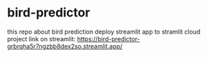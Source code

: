 # bird-predictor
this repo about bird prediction deploy streamlit app to stramlit cloud                                        
project link on streamlit: https://bird-predictor-grbrqha5r7ngzbb8dex2so.streamlit.app/
